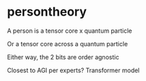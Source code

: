 # persontheory

A person is a tensor core x quantum particle

Or a tensor core across a quantum particle

Either way, the 2 bits are order agnostic 

Closest to AGI per experts? Transformer model
